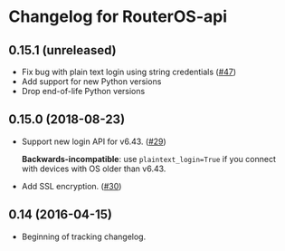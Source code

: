 Changelog for RouterOS-api
==========================

0.15.1 (unreleased)
-------------------

- Fix bug with plain text login using string credentials ([#47](https://github.com/socialwifi/RouterOS-api/issues/47))
- Add support for new Python versions
- Drop end-of-life Python versions


0.15.0 (2018-08-23)
-------------------

- Support new login API for v6.43. ([#29](https://github.com/socialwifi/RouterOS-api/issues/29))
  
  **Backwards-incompatible**: use `plaintext_login=True` if you connect with devices with OS older than v6.43.

- Add SSL encryption. ([#30](https://github.com/socialwifi/RouterOS-api/issues/30))


0.14 (2016-04-15)
------------------

- Beginning of tracking changelog.

